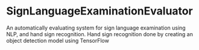 # SignLanguageExaminationEvaluator
An automatically evaluating system for sign language examination using NLP, and hand sign recognition. Hand sign recognition done by creating an object detection model using TensorFlow
